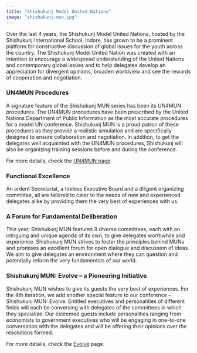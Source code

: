 ```yaml
---
title: "Shishukunj Model United Nations"
image: "shishukunj-mun.jpg"
---
```

Over the last 4 years, the Shishukunj Model United Nations, hosted by the Shishukunj International School, Indore, has grown to be a prominent platform for constructive discussion of global issues for the youth across the country. The Shishukunj Model United Nation was created with an intention to encourage a widespread understanding of the United Nations and contemporary global issues and to help delegates develop an appreciation for divergent opinions, broaden worldview and see the rewards of cooperation and negotiation.

### UN4MUN Procedures 
A signature feature of the Shishukunj MUN series has been its UN4MUN procedures. The UN4MUN procedures have been prescribed by the United Nations Department of Public Information as the most accurate procedures for a model UN conference. Shishukunj MUN is a proud patron of these procedures as they provide a realistic simulation and are specifically designed to ensure collaboration and negotiation. In addition, to get the delegates well acquainted with the UN4MUN procedures, Shishukunj will also be organizing training sessions before and during the conference.

For more details, check the [UN4MUN page](/about/un4mun/).

### Functional Excellence
An ardent Secretariat, a tireless Executive Board and a diligent organizing committee, all are tailored to cater to the needs of new and experienced delegates alike by providing them the very best of experiences with us.

### A Forum for Fundamental Deliberation
This year, Shishukunj MUN features 9 diverse committees, each with an intriguing and unique agenda of its own, to give delegates worthwhile and experience. Shishukunj MUN strives to foster the principles behind MUNs and promises an excellent forum for open dialogue and discussion of ideas. We aim to give delegates an environment where they can question and potentially reform the very fundamentals of our world. 

### Shishukunj MUN: Evolve – a Pioneering Initiative 
Shishukunj MUN wishes to give its guests the very best of experiences. For the 4th iteration, we add another special feature to our conference – Shishukunj MUN: Evolve. Entitled executives and personalities of different fields will each be conversing with delegates of the committees in which they specialize. Our esteemed guests include personalities ranging from economists to government executives who will be engaging in one-to-one conversation with the delegates and will be offering their opinions over the resolutions formed.

For more details, check the [Evolve](/about/evolve/) page.

